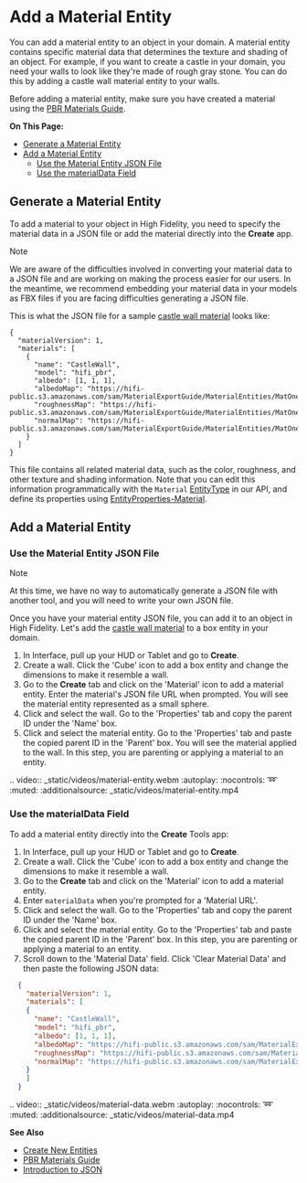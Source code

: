# Add a Material Entity

You can add a material entity to an object in your domain. A material entity contains specific material data that determines the texture and shading of an object. For example, if you want to create a castle in your domain, you need your walls to look like they're made of rough gray stone. You can do this by adding a castle wall material entity to your walls.

Before adding a material entity, make sure you have created a material using the [PBR Materials Guide](../3d-models/pbr-materials-guide.html).

**On This Page:**

+ [Generate a Material Entity](#generate-a-material-entity)
+ [Add a Material Entity](#add-a-material-entity)
    + [Use the Material Entity JSON File](#use-the-material-entity-json-file)
    + [Use the materialData Field](#use-the-materialdata-field)

## Generate a Material Entity

To add a material to your object in High Fidelity, you need to specify the material data in a JSON file or add the material directly into the **Create** app.

<div class="admonition note">
    <p class="admonition-title">Note</p>
    <p>We are aware of the difficulties involved in converting your material data to a JSON file and are working on making the process easier for our users. In the meantime, we recommend embedding your material data in your models as FBX files if you are facing difficulties generating a JSON file. </p>
</div>

This is what the JSON file for a sample [castle wall material](https://hifi-public.s3.amazonaws.com/sam/MaterialExportGuide/MaterialEntities/MatOne/CastleWall/CastleWall.hfm.json) looks like:

```
{
  "materialVersion": 1,
  "materials": [
    {
      "name": "CastleWall",
      "model": "hifi_pbr",
      "albedo": [1, 1, 1],
      "albedoMap": "https://hifi-public.s3.amazonaws.com/sam/MaterialExportGuide/MaterialEntities/MatOne/CastleWall/CastleWall_Base_Color.png",
      "roughnessMap": "https://hifi-public.s3.amazonaws.com/sam/MaterialExportGuide/MaterialEntities/MatOne/CastleWall/CCastleWall_Roughness.png",
      "normalMap": "https://hifi-public.s3.amazonaws.com/sam/MaterialExportGuide/MaterialEntities/MatOne/CastleWall/CastleWall_Normal.png"
    }
  ]
}
```

This file contains all related material data, such as the color, roughness, and other texture and shading information. Note that you can edit this information programmatically with the `Material` [EntityType](https://apidocs.vircadia.dev/Entities.html#.EntityType) in our API, and define its properties using [EntityProperties-Material](https://apidocs.vircadia.dev/Entities.html#.EntityProperties-Material).

## Add a Material Entity

### Use the Material Entity JSON File

<div class="admonition note">
    <p class="admonition-title">Note</p>
    <p>At this time, we have no way to automatically generate a JSON file with another tool, and you will need to write your own JSON file.
</p>
</div>

Once you have your material entity JSON file, you can add it to an object in High Fidelity. Let's add the [castle wall material](https://hifi-public.s3.amazonaws.com/sam/MaterialExportGuide/MaterialEntities/MatOne/CastleWall/CastleWall.hfm.json) to a box entity in your domain.

1. In Interface, pull up your HUD or Tablet and go to **Create**.
2. Create a wall. Click the 'Cube' icon to add a box entity and change the dimensions to make it resemble a wall.
3. Go to the **Create** tab and click on the 'Material' icon to add a material entity. Enter the material's JSON file URL when prompted. You will see the material entity represented as a small sphere.
4. Click and select the wall. Go to the 'Properties' tab and copy the parent ID under the 'Name' box.
5. Click and select the material entity. Go to the 'Properties' tab and paste the copied parent ID in the 'Parent' box. You will see the material applied to the wall. In this step, you are parenting or applying a material to an entity.

.. video:: _static/videos/material-entity.webm
   :autoplay:
   :nocontrols:
   :loop:
   :muted:
   :additionalsource: _static/videos/material-entity.mp4

### Use the materialData Field

To add a material entity directly into the **Create** Tools app:
1. In Interface, pull up your HUD or Tablet and go to **Create**.
2. Create a wall. Click the 'Cube' icon to add a box entity and change the dimensions to make it resemble a wall.
3. Go to the **Create** tab and click on the 'Material' icon to add a material entity.
4. Enter `materialData` when you're prompted for a 'Material URL'.
5. Click and select the wall. Go to the 'Properties' tab and copy the parent ID under the 'Name' box.
6. Click and select the material entity. Go to the 'Properties' tab and paste the copied parent ID in the 'Parent' box. In this step, you are parenting or applying a material to an entity.
7. Scroll down to the 'Material Data' field. Click 'Clear Material Data' and then paste the following JSON data:

```json
  {
    "materialVersion": 1,
    "materials": [
    {
      "name": "CastleWall",
      "model": "hifi_pbr",
      "albedo": [1, 1, 1],
      "albedoMap": "https://hifi-public.s3.amazonaws.com/sam/MaterialExportGuide/MaterialEntities/MatOne/CastleWall/CastleWall_Base_Color.png",
      "roughnessMap": "https://hifi-public.s3.amazonaws.com/sam/MaterialExportGuide/MaterialEntities/MatOne/CastleWall/CCastleWall_Roughness.png",
      "normalMap": "https://hifi-public.s3.amazonaws.com/sam/MaterialExportGuide/MaterialEntities/MatOne/CastleWall/CastleWall_Normal.png"
    }
    ]
  }
```


.. video:: _static/videos/material-data.webm
   :autoplay:
   :nocontrols:
   :loop:
   :muted:
   :additionalsource: _static/videos/material-data.mp4

**See Also**

+ [Create New Entities](create-entities.html)
+ [PBR Materials Guide](../3d-models/pbr-materials-guide.html)
+ [Introduction to JSON](https://www.w3schools.com/js/js_json_intro.asp)
